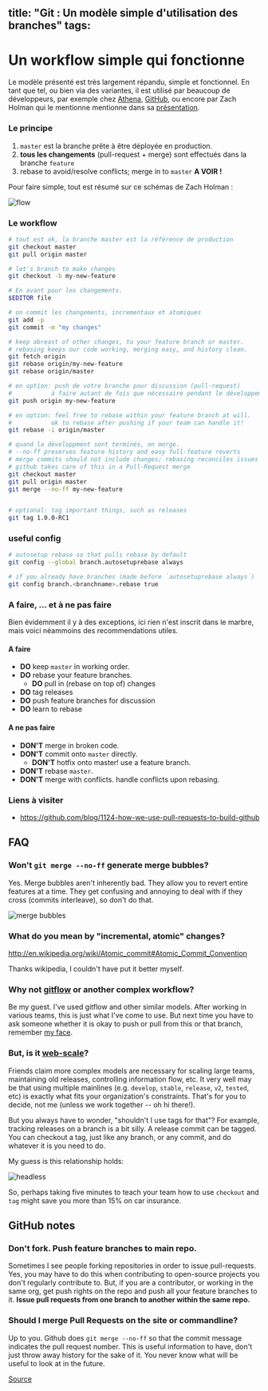title: "Git : Un modèle simple d'utilisation des branches"
tags:
---


# Un workflow simple qui fonctionne

Le modèle présenté est très largement répandu, simple et fonctionnel. En tant que tel, ou bien via des variantes, il est utilisé par beaucoup de développeurs, par exemple chez [Athena](http://athena.ai), [GitHub](https://github.com), ou encore par Zach Holman qui le mentionne mentionne dans sa [présentation](http://www.youtube.com/watch?v=qyz3jkOBbQY&t=09m12s).


### Le principe 

1. `master` est la branche prête à être déployée en production.
1. **tous les changements** (pull-request + merge) sont effectués dans la branche `feature`
1. rebase to avoid/resolve conflicts; merge in to `master` **A VOIR !**

Pour faire simple, tout est résumé sur ce schémas de Zach Holman :

![flow](https://gist.github.com/shvechikov/de39c99574488a3de12a/raw/24c6696441e40eae24805426ba5465583414d046/z-git-branching.jpeg)

### Le workflow

```bash
# tout est ok, la branche master est la référence de production
git checkout master
git pull origin master

# let's branch to make changes
git checkout -b my-new-feature

# En avant pour les changements.
$EDITOR file

# on commit les changements, incrementaux et atomiques
git add -p
git commit -m "my changes"

# keep abreast of other changes, to your feature branch or master.
# rebasing keeps our code working, merging easy, and history clean.
git fetch origin
git rebase origin/my-new-feature
git rebase origin/master

# en option: push de votre branche pour discussion (pull-request)
#           à faire autant de fois que nécessaire pendant le développement.
git push origin my-new-feature

# en option: feel free to rebase within your feature branch at will.
#           ok to rebase after pushing if your team can handle it!
git rebase -i origin/master

# quand la développment sont terminés, on merge.
# --no-ff preserves feature history and easy full-feature reverts
# merge commits should not include changes; rebasing reconciles issues
# github takes care of this in a Pull-Request merge
git checkout master
git pull origin master
git merge --no-ff my-new-feature


# optional: tag important things, such as releases
git tag 1.0.0-RC1
```

### useful config

```bash
# autosetup rebase so that pulls rebase by default
git config --global branch.autosetuprebase always

# if you already have branches (made before `autosetuprebase always`)
git config branch.<branchname>.rebase true
```

### A faire, ... et à ne pas faire

Bien évidemment il y à des exceptions, ici rien n'est inscrit dans le marbre, mais voici néammoins des recommendations utiles.

#### A faire

- **DO** keep `master` in working order.
- **DO** rebase your feature branches.
  - **DO** pull in (rebase on top of) changes
- **DO** tag releases
- **DO** push feature branches for discussion
- **DO** learn to rebase


#### A ne pas faire

- **DON'T** merge in broken code.
- **DON'T** commit onto `master` directly.
  - **DON'T** hotfix onto master! use a feature branch.
- **DON'T** rebase `master`.
- **DON'T** merge with conflicts. handle conflicts upon rebasing.


### Liens à visiter

- https://github.com/blog/1124-how-we-use-pull-requests-to-build-github


## FAQ


### Won't `git merge --no-ff` generate merge bubbles?

Yes. Merge bubbles aren't inherently bad. They allow you to revert entire
features at a time. They get confusing and annoying to deal with if they cross
(commits interleave), so don't do that.

![merge bubbles](https://gist.github.com/shvechikov/de39c99574488a3de12a/raw/4a6876d77884853521692df8dbb22914f9f81109/z-git-bubbles.png)


### What do you mean by "incremental, atomic" changes?

http://en.wikipedia.org/wiki/Atomic_commit#Atomic_Commit_Convention

Thanks wikipedia, I couldn't have put it better myself.


### Why not [gitflow](http://nvie.com/git-model/) or another complex workflow?

Be my guest. I've used gitflow and other similar models.
After working in various teams, this is just what I've come to use.
But next time you have to ask someone whether it is okay to push or pull from
this or that branch, remember
[my face](http://juan.benet.ai/img/juan.batizbenet.headshotsq.jpg).


### But, is it [web-scale](http://mongodb-is-web-scale.com/)?

Friends claim more complex models are necessary for scaling large teams,
maintaining old releases, controlling information flow, etc. It very well may
be that using multiple mainlines (e.g. `develop`, `stable`, `release`, `v2`,
`tested`, etc) is exactly what fits your organization's constraints. That's
for you to decide, not me (unless we work together -- oh hi there!).

But you always have to wonder, "shouldn't I use tags for that"? For example,
tracking releases on a branch is a bit silly. A release commit can be tagged.
You can checkout a tag, just like any branch, or any commit, and do
whatever it is you need to do.

My guess is this relationship holds:

![headless](https://gist.github.com/shvechikov/de39c99574488a3de12a/raw/ef8be1e41fb8ae0e58de732103e09588f6ba8156/z-git-headless.jpeg)

So, perhaps taking five minutes to teach your team how to use `checkout` and
`tag` might save you more than 15% on car insurance.


## GitHub notes


### Don't fork. Push feature branches to main repo.

Sometimes I see people forking repositories in order to issue pull-requests.
Yes, you may have to do this when contributing to open-source projects you 
don't regularly contribute to. But, if you are a contributor, or working in the same org, get push rights on the repo and push all your feature branches to it. 
**Issue pull requests from one branch to another within the same repo.**


### Should I merge Pull Requests on the site or commandline?

Up to you. Github does `git merge --no-ff` so that the commit message indicates the pull request number. This is useful information to have, don't just throw away history for the sake of it. You never know what will be useful to look at in the future.

[Source]("https://gist.github.com/jbenet/ee6c9ac48068889b0912")

 